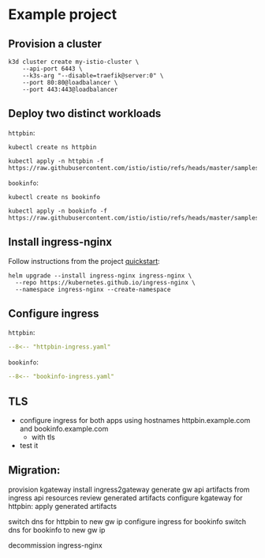 # Example project

## Provision a cluster

```shell
k3d cluster create my-istio-cluster \
    --api-port 6443 \
    --k3s-arg "--disable=traefik@server:0" \
    --port 80:80@loadbalancer \
    --port 443:443@loadbalancer
```

## Deploy two distinct workloads

`httpbin`:

```shell
kubectl create ns httpbin
```

```shell
kubectl apply -n httpbin -f https://raw.githubusercontent.com/istio/istio/refs/heads/master/samples/httpbin/httpbin.yaml
```

`bookinfo`:

```shell
kubectl create ns bookinfo
```

```shell
kubectl apply -n bookinfo -f https://raw.githubusercontent.com/istio/istio/refs/heads/master/samples/bookinfo/platform/kube/bookinfo.yaml
```

## Install ingress-nginx

Follow instructions from the project [quickstart](https://kubernetes.github.io/ingress-nginx/deploy/#quick-start):

```shell
helm upgrade --install ingress-nginx ingress-nginx \
  --repo https://kubernetes.github.io/ingress-nginx \
  --namespace ingress-nginx --create-namespace
```

## Configure ingress

`httpbin`:

```yaml linenums="1" title="httpbin-ingress.yaml"
--8<-- "httpbin-ingress.yaml"
```

`bookinfo`:

```yaml linenums="1" title="bookinfo-ingress.yaml"
--8<-- "bookinfo-ingress.yaml"
```

## TLS

- configure ingress for both apps using hostnames httpbin.example.com and bookinfo.example.com
  - with tls
- test it

## Migration:

provision kgateway
 install ingress2gateway
 generate gw api artifacts from ingress api resources
 review generated artifacts
 configure kgateway for httpbin: apply generated artifacts

switch dns for httpbin to new gw ip
configure ingress for bookinfo
switch dns for bookinfo to new gw ip

decommission ingress-nginx